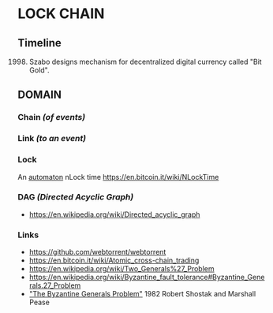 # LOCK CHAIN

## Timeline

1998. Szabo designs mechanism for decentralized digital currency called "Bit Gold".

## DOMAIN


### Chain _(of events)_


### Link _(to an event)_


### Lock
  An [automaton](https://en.wikipedia.org/wiki/Automaton)
  nLock time https://en.bitcoin.it/wiki/NLockTime


### DAG _(Directed Acyclic Graph)_
  - https://en.wikipedia.org/wiki/Directed_acyclic_graph


### Links
  - https://github.com/webtorrent/webtorrent
  - https://en.bitcoin.it/wiki/Atomic_cross-chain_trading
  - https://en.wikipedia.org/wiki/Two_Generals%27_Problem
  - https://en.wikipedia.org/wiki/Byzantine_fault_tolerance#Byzantine_Generals.27_Problem
  - ["The Byzantine Generals Problem"](https://www.microsoft.com/en-us/research/publication/byzantine-generals-problem/?from=http%3A%2F%2Fresearch.microsoft.com%2Fen-us%2Fum%2Fpeople%2Flamport%2Fpubs%2Fbyz.pdf)
    1982 Robert Shostak and Marshall Pease 
